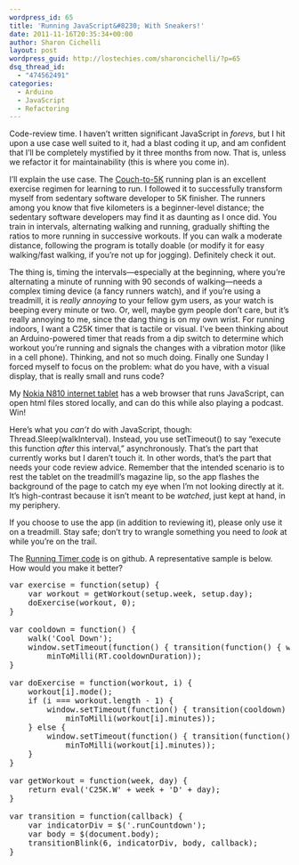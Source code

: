 ```yaml
---
wordpress_id: 65
title: 'Running JavaScript&#8230; With Sneakers!'
date: 2011-11-16T20:35:34+00:00
author: Sharon Cichelli
layout: post
wordpress_guid: http://lostechies.com/sharoncichelli/?p=65
dsq_thread_id:
  - "474562491"
categories:
  - Arduino
  - JavaScript
  - Refactoring
---
```

Code-review time. I haven&#8217;t written significant JavaScript in _forevs_, but I hit upon a use case well suited to it, had a blast coding it up, and am confident that I&#8217;ll be completely mystified by it three months from now. That is, unless we refactor it for maintainability (this is where you come in).

I&#8217;ll explain the use case. The [Couch-to-5K](http://www.coolrunning.com/engine/2/2_3/181.shtml) running plan is an excellent exercise regimen for learning to run. I followed it to successfully transform myself from sedentary software developer to 5K finisher. The runners among you know that five kilometers is a beginner-level distance; the sedentary software developers may find it as daunting as I once did. You train in intervals, alternating walking and running, gradually shifting the ratios to more running in successive workouts. If you can walk a moderate distance, following the program is totally doable (or modify it for easy walking/fast walking, if you&#8217;re not up for jogging). Definitely check it out.

The thing is, timing the intervals&mdash;especially at the beginning, where you&#8217;re alternating a minute of running with 90 seconds of walking&mdash;needs a complex timing device (a fancy runners watch), and if you&#8217;re using a treadmill, it is _really annoying_ to your fellow gym users, as your watch is beeping every minute or two. Or, well, maybe gym people don&#8217;t care, but it&#8217;s really annoying to me, since the dang thing is on my own wrist. For running indoors, I want a C25K timer that is tactile or visual. I&#8217;ve been thinking about an Arduino-powered timer that reads from a dip switch to determine which workout you&#8217;re running and signals the changes with a vibration motor (like in a cell phone). Thinking, and not so much doing. Finally one Sunday I forced myself to focus on the problem: what do you have, with a visual display, that is really small and runs code?

My [Nokia N810 internet tablet](http://en.wikipedia.org/wiki/Nokia_N810) has a web browser that runs JavaScript, can open html files stored locally, and can do this while also playing a podcast. Win!

Here&#8217;s what you _can&#8217;t_ do with JavaScript, though: Thread.Sleep(walkInterval). Instead, you use setTimeout() to say &#8220;execute this function _after_ this interval,&#8221; asynchronously. That&#8217;s the part that currently works but I daren&#8217;t touch it. In other words, that&#8217;s the part that needs your code review advice. Remember that the intended scenario is to rest the tablet on the treadmill&#8217;s magazine lip, so the app flashes the background of the page to catch my eye when I&#8217;m not looking directly at it. It&#8217;s high-contrast because it isn&#8217;t meant to be _watched_, just kept at hand, in my periphery.

If you choose to use the app (in addition to reviewing it), please only use it on a treadmill. Stay safe; don&#8217;t try to wrangle something you need to _look_ at while you&#8217;re on the trail.

The [Running Timer code](https://github.com/scichelli/RunningTimer) is on github. A representative sample is below. How would you make it better?

<pre class="brush:javascript">var exercise = function(setup) {
	var workout = getWorkout(setup.week, setup.day);
	doExercise(workout, 0);
}

var cooldown = function() {
	walk('Cool Down');
	window.setTimeout(function() { transition(function() { walk('Done!'); })}, 
		minToMilli(RT.cooldownDuration));
}

var doExercise = function(workout, i) {
	workout[i].mode();
	if (i === workout.length - 1) {
		window.setTimeout(function() { transition(cooldown) }, 
			minToMilli(workout[i].minutes));
	} else {
		window.setTimeout(function() { transition(function() { doExercise(workout, i + 1); })}, 
			minToMilli(workout[i].minutes));
	}
}

var getWorkout = function(week, day) {
	return eval('C25K.W' + week + 'D' + day);
}

var transition = function(callback) {
	var indicatorDiv = $('.runCountdown');
	var body = $(document.body);
	transitionBlink(6, indicatorDiv, body, callback);
}</pre>